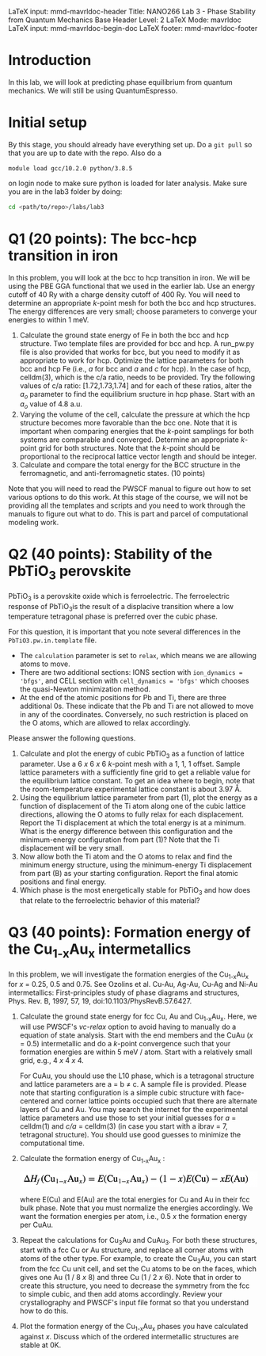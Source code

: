 LaTeX input:        mmd-mavrldoc-header
Title:              NANO266 Lab 3 - Phase Stability from Quantum Mechanics
Base Header Level:  2
LaTeX Mode:         mavrldoc
LaTeX input:        mmd-mavrldoc-begin-doc
LaTeX footer:       mmd-mavrldoc-footer


# Introduction

In this lab, we will look at predicting phase equilibrium from quantum mechanics.
We will still be using QuantumEspresso. 
# Initial setup

By this stage, you should already have everything set up.  Do a `git pull` so that you are up to date with the repo. Also do a

```
module load gcc/10.2.0 python/3.8.5
```
on login node to make sure python is loaded for later analysis. Make sure you are in
the lab3 folder by doing:

```bash
cd <path/to/repo>/labs/lab3
```


# Q1 (20 points): The bcc-hcp transition in iron

In this problem, you will look at the bcc to hcp transition in iron. We will be
using the PBE GGA functional that we used in the earlier lab. Use an energy
cutoff of 40 Ry with a charge density cutoff of 400 Ry. You will need to
determine an appropriate *k*-point mesh for both the bcc and hcp structures.
The energy differences are very small; choose parameters to converge your
energies to within 1 meV.

1. Calculate the ground state energy of Fe in both the bcc and hcp structure.
   Two template files are provided for bcc and hcp.  A run_pw.py file is also
   provided that works for bcc, but you need to modify it as appropriate to
   work for hcp. Optimize the lattice parameters for both bcc and hcp Fe
   (i.e., *a* for bcc and *a* and *c* for hcp). In the case of hcp, celldm(3),
   which is the c/a ratio, needs to be provided. Try the following values of
   c/a ratio: [1.72,1.73,1.74] and for each of these ratios, alter the *a<sub>o</sub>*
   parameter to find the equilibrium sructure in hcp phase. Start with an *a<sub>o</sub>* value of 4.8 a.u.
2. Varying the volume of the cell, calculate the pressure at which the hcp structure becomes more
   favorable than the bcc one. Note that it is important when comparing
   energies that the *k*-point samplings for both systems are comparable and
   converged. Determine an appropriate *k*-point grid for both structures. Note
   that the *k*-point should be proportional to the reciprocal lattice vector
   length and should be integer. 
3. Calculate and compare the total energy for the BCC structure in the
   ferromagnetic, and anti-ferromagnetic states. (10 points)

Note that you will need to read the PWSCF manual to figure out how to set
various options to do this work. At this stage of the course, we will not
be providing all the templates and scripts and you need to work through the
manuals to figure out what to do. This is part and parcel of computational
modeling work.

# Q2 (40 points): Stability of the PbTiO<sub>3</sub> perovskite

PbTiO<sub>3</sub> is a perovskite oxide which is ferroelectric. The
ferroelectric response of PbTiO<sub>3</sub>is the result of a displacive
transition where a low temperature tetragonal phase is preferred over the cubic
phase.

For this question, it is important that you note several differences in the
`PbTiO3.pw.in.template` file.

* The `calculation` parameter is set to `relax`, which means we are allowing
  atoms to move.
* There are two additional sections: IONS section with `ion_dynamics = 'bfgs'`,
   and CELL section with `cell_dynamics = 'bfgs'` which chooses the quasi-Newton
   minimization method.
* At the end of the atomic positions for Pb and Ti, there are three additional
  0s. These indicate that the Pb and Ti are not allowed to move in any of the
  coordinates. Conversely, no such restriction is placed on the O atoms, which
  are allowed to relax accordingly.

Please answer the following questions.

1. Calculate and plot the energy of cubic PbTiO<sub>3</sub> as a function of
   lattice parameter. Use a 6 *x* 6 *x* 6 *k*-point mesh with a
   1, 1, 1 offset. Sample lattice parameters with a sufficiently fine grid to
   get a reliable value for the equilibrium lattice constant. To get an idea
   where to begin, note that the room-temperature experimental lattice constant
   is about 3.97 Å.
2. Using the equilibrium lattice parameter from part (1), plot the energy as a
   function of displacement of the Ti atom along one of the cubic lattice
   directions, allowing the O atoms to fully relax for each displacement.
   Report the Ti displacement at which the total energy is at a minimum. What
   is the energy difference between this configuration and the minimum-energy
   configuration from part (1)? Note that the Ti displacement will be very
   small.
3. Now allow both the Ti atom and the O atoms to relax and find the minimum
   energy structure, using the minimum-energy Ti displacement from part (B) as
   your starting configuration. Report the final atomic positions and final
   energy.
4. Which phase is the most energetically stable for PbTiO<sub>3</sub> and how
   does that relate to the ferroelectric behavior of this material?

# Q3 (40 points): Formation energy of the Cu<sub>1-x</sub>Au<sub>x</sub> intermetallics

In this problem, we will investigate the formation energies of the
Cu<sub>1-x</sub>Au<sub>x</sub>  for *x* = 0.25, 0.5 and 0.75. See Ozolins et al.
Cu-Au, Ag-Au, Cu-Ag and Ni-Au intermetallics: First-principles study of phase
diagrams and structures, Phys. Rev. B, 1997, 57, 19,
doi:10.1103/PhysRevB.57.6427.

1. Calculate the ground state energy for fcc Cu, Au and
  Cu<sub>1-x</sub>Au<sub>x</sub>.  Here, we will use PWSCF's *vc-relax* option
   to avoid having to manually do a equation of state analysis. Start with the
   end members and the CuAu (*x* = 0.5) intermetallic and do a *k*-point
   convergence such that your formation energies are within
   5 meV / atom. Start with a relatively small grid, e.g., 4 *x* 4 *x* 4. 
   
   For CuAu, you should use the L10 phase, which is a tetragonal structure
   and lattice parameters are a = b ≠ c. A sample file is provided. Please note that starting
   configuration is a simple cubic structure with face-centered and corner lattice points
   occupied such that there are alternate layers of Cu and Au. You may
   search the internet for the experimental lattice parameters and use those to
   set your initial guesses for *a* = celldm(1) and *c/a* = celldm(3) (in case you start with a
   ibrav = 7, tetragonal structure). You should use good guesses to minimize the computational time.
2. Calculate the formation energy of Cu<sub>1-x</sub>Au<sub>x</sub>  :

	<img src="Formation energy.png">
	
   where E(Cu) and E(Au) are the total energies for Cu and Au in their fcc bulk phase. Note that you must normalize the energies accordingly. We want the formation energies per atom, i.e., 0.5 *x* the formation energy per CuAu.
3. Repeat the calculations for Cu<sub>3</sub>Au and CuAu<sub>3</sub>. For
   both these structures, start with a fcc Cu or Au structure, and replace all
   corner atoms with atoms of the other type. For example, to create
   the Cu<sub>3</sub>Au, you can start from the fcc Cu unit cell, and set
   the Cu atoms to be on the faces, which gives one Au (1 / 8 *x* 8) and
   three Cu (1 / 2 *x* 6). Note that in order to create this structure,
   you need to decrease the symmetry from the fcc to simple cubic, and then add
   atoms accordingly. Review your crystallography and PWSCF's input file format
   so that you understand how to do this.
4. Plot the formation energy of the Cu<sub>1-x</sub>Au<sub>x</sub>  phases you have
   calculated against *x*. Discuss which of the ordered intermetallic
   structures are stable at 0K.
